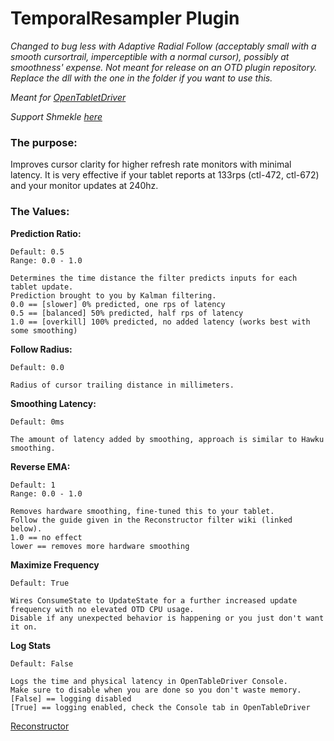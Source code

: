 # TemporalResampler Plugin

*Changed to bug less with Adaptive Radial Follow (acceptably small with a smooth cursortrail, imperceptible with a normal cursor), possibly at smoothness' expense. Not meant for release on an OTD plugin repository. Replace the dll with the one in the folder if you want to use this.*

*Meant for [OpenTabletDriver](https://github.com/OpenTabletDriver/OpenTabletDriver)*

*Support Shmekle [here](https://www.patreon.com/Shmekle)*

### The purpose:
Improves cursor clarity for higher refresh rate monitors with minimal latency. It is very effective if your tablet reports at 133rps (ctl-472, ctl-672) and your monitor updates at 240hz.

### The Values:

**Prediction Ratio:**

    Default: 0.5
    Range: 0.0 - 1.0

    Determines the time distance the filter predicts inputs for each tablet update.
    Prediction brought to you by Kalman filtering.
    0.0 == [slower] 0% predicted, one rps of latency
    0.5 == [balanced] 50% predicted, half rps of latency
    1.0 == [overkill] 100% predicted, no added latency (works best with some smoothing)


**Follow Radius:** 

    Default: 0.0
    
    Radius of cursor trailing distance in millimeters.


**Smoothing Latency:** 

    Default: 0ms

    The amount of latency added by smoothing, approach is similar to Hawku smoothing.

    
**Reverse EMA:** 

    Default: 1
    Range: 0.0 - 1.0
    
    Removes hardware smoothing, fine-tuned this to your tablet. 
    Follow the guide given in the Reconstructor filter wiki (linked below). 
    1.0 == no effect
    lower == removes more hardware smoothing


**Maximize Frequency**

    Default: True

    Wires ConsumeState to UpdateState for a further increased update frequency with no elevated OTD CPU usage.
    Disable if any unexpected behavior is happening or you just don't want it on.
    
**Log Stats**

    Default: False

    Logs the time and physical latency in OpenTableDriver Console.
    Make sure to disable when you are done so you don't waste memory.
    [False] == logging disabled
    [True] == logging enabled, check the Console tab in OpenTableDriver

[Reconstructor](https://github.com/X9VoiD/VoiDPlugins/wiki/Reconstructor)
